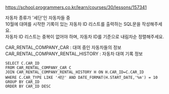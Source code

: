 https://school.programmers.co.kr/learn/courses/30/lessons/157341


  
자동차 종류가 '세단'인 자동차들 중  
10월에 대여를 시작한 기록이 있는 자동차 ID 리스트를 출력하는 SQL문을 작성해주세요.  
자동차 ID 리스트는 중복이 없어야 하며, 자동차 ID를 기준으로 내림차순 정렬해주세요.

CAR_RENTAL_COMPANY_CAR : 대여 중인 자동차들의 정보  
CAR_RENTAL_COMPANY_RENTAL_HISTORY : 자동차 대여 기록 정보

```
SELECT C.CAR_ID
FROM CAR_RENTAL_COMPANY_CAR C
JOIN CAR_RENTAL_COMPANY_RENTAL_HISTORY H ON H.CAR_ID=C.CAR_ID
WHERE C.CAR_TYPE LIKE '세단' AND DATE_FORMAT(H.START_DATE,'%m') = 10
GROUP BY CAR_ID
ORDER BY CAR_ID DESC
```
